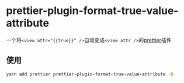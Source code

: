 # prettier-plugin-format-true-value-attribute

一个将`<view attr="{{true}}" />`自动变成`<view attr />`的[prettier](https://github.com/prettier/prettier)插件

## 使用

```bash
yarn add prettier prettier-plugin-format-true-value-attribute -D
```
